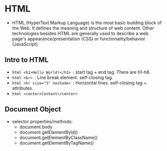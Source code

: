 # HTML  

* HTML (HyperText Markup Language) is the most basic building block of the Web. It defines the meaning and structure of web content. Other technologies besides HTML are generally used to describe a web page's appearance/presentation (CSS) or functionality/behavior (JavaScript).  

## Intro to HTML  

* ```html <h1>Hello World!</h1> ```: start tag + end tag. There are h1-h6.  
* ```html <br> ```: Line break element. self-closing tag.    
* ```html <hr size="3" noshade> ```: Horizontal lines. self-closing tag + attributes.  
* ```html <center>Content</center> ```

## Document Object
* selector properties/methods:  
  * document.body  
  * document.getElementById()  
  * document.getElementByClassName()  
  * document.getElementByTagName()  